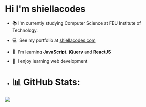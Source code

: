 Hi I'm shiellacodes
=============================
*   📚  I'm currently studying Computer Science at FEU Institute of Technology.
*   💻  See my portfolio at [shiellacodes.com](http://shiellacodes.com)
*   🧠  I'm learning **JavaScript**, **jQuery** and **ReactJS**
*   🤍  I enjoy learning web development

*   # 📊 GitHub Stats:
<a href="http://www.github.com/shiellacodes"><img src="https://github-readme-streak-stats.herokuapp.com/?user=shiellacodes&stroke=14b8a6&background=ffffff&ring=0891b2&fire=0891b2&currStreakNum=14b8a6&currStreakLabel=0891b2&sideNums=14b8a6&sideLabels=14b8a6&dates=14b8a6&hide_border=true" /></a>

